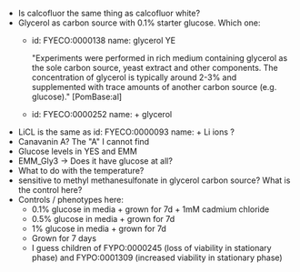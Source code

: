 * Is calcofluor the same thing as calcofluor white?
* Glycerol as carbon source with 0.1% starter glucose. Which one:
  * id: FYECO:0000138 name: glycerol YE
  
    "Experiments were performed in rich medium containing glycerol as the sole carbon source, yeast extract and other components. The concentration of glycerol is typically around 2-3% and supplemented with trace amounts of another carbon source (e.g. glucose)." [PomBase:al]

  * id: FYECO:0000252 name: + glycerol
* LiCL is the same as id: FYECO:0000093 name: + Li ions ?
* Canavanin A? The "A" I cannot find
* Glucose levels in YES and EMM
* EMM_Gly3 -> Does it have glucose at all?
* What to do with the temperature?
* sensitive to methyl methanesulfonate in glycerol carbon source? What is the control here?
* Controls / phenotypes here:
  * 0.1% glucose in media + grown for 7d + 1mM cadmium chloride
  * 0.5% glucose in media + grown for 7d 
  * 1% glucose in media + grown for 7d 
  * Grown for 7 days
  * I guess children of FYPO:0000245 (loss of viability in stationary phase) and FYPO:0001309 (increased viability in stationary phase)